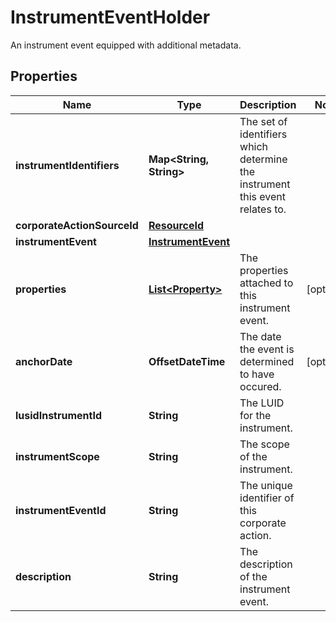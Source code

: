 

# InstrumentEventHolder

An instrument event equipped with additional metadata.

## Properties

Name | Type | Description | Notes
------------ | ------------- | ------------- | -------------
**instrumentIdentifiers** | **Map&lt;String, String&gt;** | The set of identifiers which determine the instrument this event relates to. | 
**corporateActionSourceId** | [**ResourceId**](ResourceId.md) |  | 
**instrumentEvent** | [**InstrumentEvent**](InstrumentEvent.md) |  | 
**properties** | [**List&lt;Property&gt;**](Property.md) | The properties attached to this instrument event. |  [optional]
**anchorDate** | **OffsetDateTime** | The date the event is determined to have occured. |  [optional]
**lusidInstrumentId** | **String** | The LUID for the instrument. | 
**instrumentScope** | **String** | The scope of the instrument. | 
**instrumentEventId** | **String** | The unique identifier of this corporate action. | 
**description** | **String** | The description of the instrument event. | 



